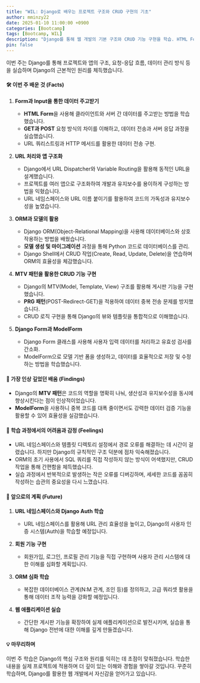 ```yaml
---
title: "WIL: Django로 배우는 프로젝트 구조와 CRUD 구현의 기초"
author: mminzy22
date: 2025-01-10 11:00:00 +0900
categories: [Bootcamp]
tags: [Bootcamp, WIL]
description: "Django를 통해 웹 개발의 기본 구조와 CRUD 기능 구현을 학습. HTML Form을 통한 데이터 전송, URL 처리, ORM을 활용한 데이터베이스 관리, MTV 패턴을 이용한 게시판 기능 구현 등을 실습하며 Django의 핵심 원리를 체득."
pin: false
---
```




이번 주는 Django를 통해 프로젝트와 앱의 구조, 요청-응답 흐름, 데이터 관리 방식 등을 실습하며 Django의 근본적인 원리를 체득했습니다.

#### 🛠️ **이번 주 배운 것 (Facts)**

1. **Form과 Input을 통한 데이터 주고받기**
   - **HTML Form**을 사용해 클라이언트와 서버 간 데이터를 주고받는 방법을 학습했습니다.
   - **GET과 POST** 요청 방식의 차이를 이해하고, 데이터 전송과 서버 응답 과정을 실습했습니다.
   - URL 쿼리스트링과 HTTP 메서드를 활용한 데이터 전송 구현.

2. **URL 처리와 앱 구조화**
   - Django에서 URL Dispatcher와 Variable Routing을 활용해 동적인 URL을 설계했습니다.
   - 프로젝트를 여러 앱으로 구조화하여 개발과 유지보수를 용이하게 구성하는 방법을 익혔습니다.
   - URL 네임스페이스와 URL 이름 붙이기를 활용하여 코드의 가독성과 유지보수성을 높였습니다.

3. **ORM과 모델의 활용**
   - Django ORM(Object-Relational Mapping)을 사용해 데이터베이스와 상호작용하는 방법을 배웠습니다.
   - **모델 생성 및 마이그레이션** 과정을 통해 Python 코드로 데이터베이스를 관리.
   - Django Shell에서 CRUD 작업(Create, Read, Update, Delete)을 연습하며 ORM의 효율성을 체감했습니다.

4. **MTV 패턴을 활용한 CRUD 기능 구현**
   - Django의 MTV(Model, Template, View) 구조를 활용해 게시판 기능을 구현했습니다.
   - **PRG 패턴**(POST-Redirect-GET)을 적용하여 데이터 중복 전송 문제를 방지했습니다.
   - CRUD 로직 구현을 통해 Django의 뷰와 템플릿을 통합적으로 이해했습니다.

5. **Django Form과 ModelForm**
   - Django Form 클래스를 사용해 사용자 입력 데이터를 처리하고 유효성 검사를 간소화.
   - ModelForm으로 모델 기반 폼을 생성하고, 데이터를 효율적으로 저장 및 수정하는 방법을 학습했습니다.


#### 🌟 **가장 인상 깊었던 배움 (Findings)**

- Django의 **MTV 패턴**은 코드의 역할을 명확히 나눠, 생산성과 유지보수성을 동시에 향상시킨다는 점이 인상적이었습니다.
- **ModelForm**을 사용하니 중복 코드를 대폭 줄이면서도 강력한 데이터 검증 기능을 활용할 수 있어 효율성을 실감했습니다.


#### 🤔 **학습 과정에서의 어려움과 감정 (Feelings)**

- URL 네임스페이스와 템플릿 디렉토리 설정에서 경로 오류를 해결하는 데 시간이 걸렸습니다. 하지만 Django의 규칙적인 구조 덕분에 점차 익숙해졌습니다.
- ORM의 초기 사용에서 SQL 쿼리를 직접 작성하지 않는 방식이 어색했지만, CRUD 작업을 통해 간편함을 체득했습니다.
- 실습 과정에서 반복적으로 발생하는 작은 오류를 디버깅하며, 세세한 코드를 꼼꼼히 작성하는 습관의 중요성을 다시 느꼈습니다.


#### 🚀 **앞으로의 계획 (Future)**

1. **URL 네임스페이스와 Django Auth 학습**
   - URL 네임스페이스를 활용해 URL 관리 효율성을 높이고, Django의 사용자 인증 시스템(Auth)을 학습할 예정입니다.

2. **회원 기능 구현**
   - 회원가입, 로그인, 프로필 관리 기능을 직접 구현하며 사용자 관리 시스템에 대한 이해를 심화할 계획입니다.

3. **ORM 심화 학습**
   - 복잡한 데이터베이스 관계(N:M 관계, 조인 등)를 정의하고, 고급 쿼리셋 활용을 통해 데이터 조작 능력을 강화할 예정입니다.

4. **웹 애플리케이션 실습**
   - 간단한 게시판 기능을 확장하여 실제 애플리케이션으로 발전시키며, 실습을 통해 Django 전반에 대한 이해를 깊게 만들겠습니다.


#### 💡 **마무리하며**

이번 주 학습은 Django의 핵심 구조와 원리를 익히는 데 초점이 맞춰졌습니다. 학습한 내용을 실제 프로젝트에 적용하며 더 깊이 있는 이해와 경험을 쌓아갈 것입니다. 꾸준히 학습하며, Django를 활용한 웹 개발에서 자신감을 얻어가고 있습니다. 
 